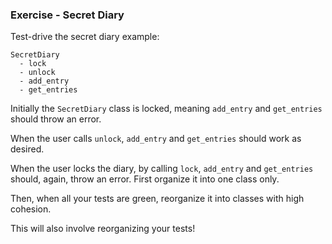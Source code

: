 ### Exercise - Secret Diary

Test-drive the secret diary example:

```
SecretDiary
  - lock
  - unlock
  - add_entry
  - get_entries
```

Initially the `SecretDiary` class is locked, meaning `add_entry` and `get_entries` should throw an error.

When the user calls `unlock`, `add_entry` and `get_entries` should work as desired.

When the user locks the diary, by calling `lock`, `add_entry` and `get_entries` should, again, throw an error.
First organize it into one class only.

Then, when all your tests are green, reorganize it into classes with high cohesion.

This will also involve reorganizing your tests!